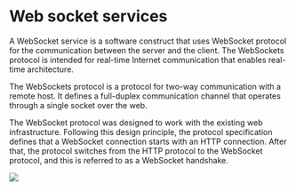 # Web socket services

A WebSocket service is a software construct that uses WebSocket protocol for the communication between the server and the client. The WebSockets protocol is intended for real-time Internet communication that enables real-time architecture.

The WebSockets protocol is a protocol for two-way communication with a remote host. It defines a full-duplex communication channel that operates through a single socket over the web.

The WebSocket protocol was designed to work with the existing web infrastructure. Following this design principle, the protocol specification defines that a WebSocket connection starts with an HTTP connection. After that, the protocol switches from the HTTP protocol to the WebSocket protocol, and this is referred to as a WebSocket handshake.

![](/api/Services/Web%20socket%20services/assets/989f9871-5fab-408a-b571-f87e6ffcf914.png)

 